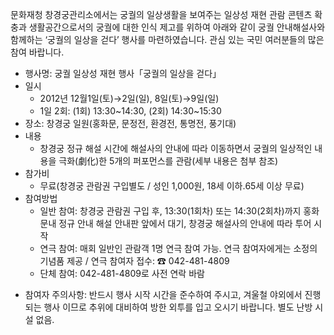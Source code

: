 문화재청 창경궁관리소에서는 궁궐의 일상생활을 보여주는 일상성 재현 관람 콘텐츠 확충과 생활공간으로서의 궁궐에 대한 인식 제고를 위하여 아래와 같이 궁궐 안내해설사와 함께하는 ‘궁궐의 일상을 걷다’ 행사를 마련하였습니다. 관심 있는 국민 여러분들의 많은 참여 바랍니다.

- 행사명: 궁궐 일상성 재현 행사「궁궐의 일상을 걷다」
- 일시
  - 2012년 12월1일(토)→2일(일), 8일(토)→9일(일)
  - 1일 2회: (1회) 13:30~14:30, (2회) 14:30~15:30
- 장소: 창경궁 일원(홍화문, 문정전, 환경전, 통명전, 풍기대)
- 내용
  - 창경궁 정규 해설 시간에 해설사의 안내에 따라 이동하면서 궁궐의 일상적인 내용을 극화(劇化)한 5개의 퍼포먼스를 관람(세부 내용은 첨부 참조)
- 참가비
  - 무료(창경궁 관람권 구입별도 / 성인 1,000원, 18세 이하․65세 이상 무료)
- 참여방법
  - 일반 참여: 창경궁 관람권 구입 후, 13:30(1회차) 또는 14:30(2회차)까지 홍화문내 정규 안내 해설 안내판 앞에서 대기, 창경궁 해설사의 안내에 따라 투어 시작
  - 연극 참여: 매회 일반인 관람객 1명 연극 참여 가능. 연극 참여자에게는 소정의 기념품 제공 / 연극 참여자 접수: ☎ 042-481-4809
  - 단체 참여: 042-481-4809로 사전 연락 바람
* 참여자 주의사항: 반드시 행사 시작 시간을 준수하여 주시고, 겨울철 야외에서 진행되는 행사 이므로 추위에 대비하여 방한 외투를 입고 오시기 바랍니다. 별도 난방 시설 없음.